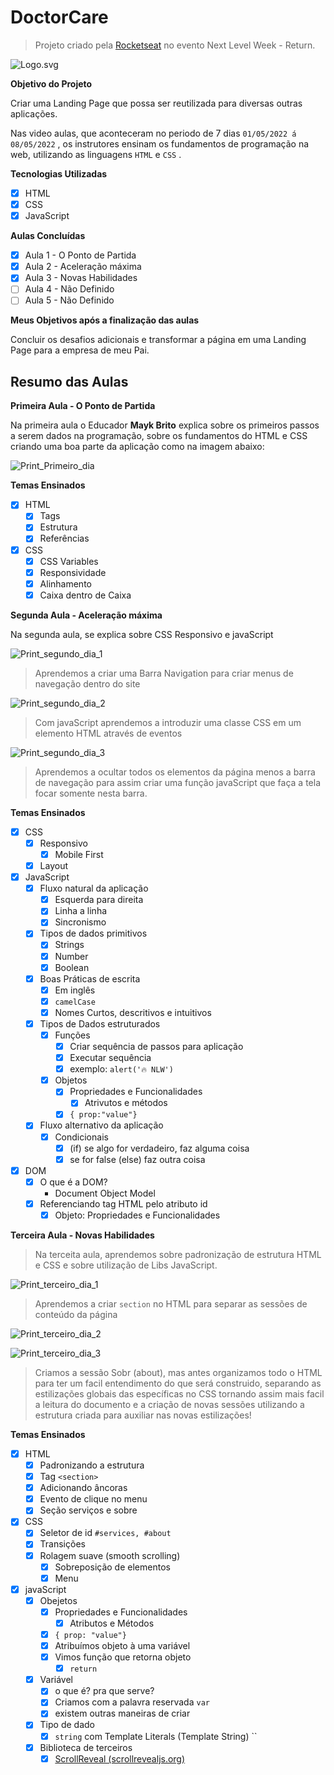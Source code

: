 # DoctorCare

> Projeto criado pela [Rocketseat](https://rocketseat.com.br) no evento Next Level Week - Return.

![Logo.svg](./assets/pictures/Logo.svg)

**Objetivo do Projeto**

Criar uma Landing Page que possa ser reutilizada para diversas outras aplicações.

Nas video aulas, que aconteceram no periodo de 7 dias `01/05/2022 á 08/05/2022` , os instrutores ensinam os fundamentos de programação na web, utilizando as linguagens `HTML` e `CSS` .

**Tecnologias Utilizadas**

- [x] HTML
- [x] CSS
- [x] JavaScript

**Aulas Concluídas**

- [x] Aula 1 - O Ponto de Partida
- [x] Aula 2 - Aceleração máxima
- [x] Aula 3 - Novas Habilidades
- [ ] Aula 4 - Não Definido
- [ ] Aula 5 - Não Definido

**Meus Objetivos após a finalização das aulas**

Concluir os desafios adicionais e transformar a página em uma Landing Page para a empresa de meu Pai.

## Resumo das Aulas

**Primeira Aula - O Ponto de Partida**

Na primeira aula o Educador **Mayk Brito** explica sobre os primeiros passos a serem dados na programação, sobre os fundamentos do HTML e CSS criando uma boa parte da aplicação como na imagem abaixo:

![Print_Primeiro_dia](./assets/pictures/Untitled.png)

**Temas Ensinados**

- [x] HTML
  - [x] Tags
  - [x] Estrutura
  - [x] Referências
- [x] CSS
  - [x] CSS Variables
  - [x] Responsividade
  - [x] Alinhamento
  - [x] Caixa dentro de Caixa

**Segunda Aula - Aceleração máxima**

Na segunda aula, se explica sobre CSS Responsivo e javaScript

![Print_segundo_dia_1](./assets/pictures/segundo1.png)

> Aprendemos a criar uma Barra Navigation para criar menus de navegação dentro do site

![Print_segundo_dia_2](./assets/pictures/segundo2.PNG)

> Com javaScript aprendemos a introduzir uma classe CSS em um elemento HTML através de eventos

![Print_segundo_dia_3](./assets/pictures/segundo3.PNG)

> Aprendemos a ocultar todos os elementos da página menos a barra de navegação para assim criar uma função javaScript que faça a tela focar somente nesta barra.

**Temas Ensinados**

- [x] CSS
  - [x] Responsivo
    - [x] Mobile First
  - [x] Layout
- [x] JavaScript
  - [x] Fluxo natural da aplicação
    - [x] Esquerda para direita
    - [x] Linha a linha
    - [x] Sincronismo
  - [x] Tipos de dados primitivos
    - [x] Strings
    - [x] Number
    - [x] Boolean
  - [x] Boas Práticas de escrita
    - [x] Em inglês
    - [x] `camelCase`
    - [x] Nomes Curtos, descritivos e intuitivos
  - [x] Tipos de Dados estruturados
    - [x] Funções
      - [x] Criar sequência de passos para aplicação
      - [x] Executar sequência
      - [x] exemplo: `alert('🔥 NLW')`
    - [x] Objetos
      - [x] Propriedades e Funcionalidades
        - [x] Atrivutos e métodos
      - [x] `{ prop:"value"}`
  - [x] Fluxo alternativo da aplicação
    - [x] Condicionais
      - [x] (if) se algo for verdadeiro, faz alguma coisa
      - [x] se for false (else) faz outra coisa
- [x] DOM
  - [x] O que é a DOM?
    - Document Object Model
  - [x] Referenciando tag HTML pelo atributo id
    - [x] Objeto: Propriedades e Funcionalidades

**Terceira Aula - Novas Habilidades**

> Na terceita aula, aprendemos sobre padronização de estrutura HTML e CSS e sobre utilização de Libs JavaScript.

![Print_terceiro_dia_1](./assets/pictures/terceiro1.PNG)

> Aprendemos a criar `section` no HTML para separar as sessões de conteúdo da página

![Print_terceiro_dia_2](./assets/pictures/terceiro2.PNG)

![Print_terceiro_dia_3](./assets/pictures/terceiro3.PNG)

> Criamos a sessão Sobr (about), mas antes organizamos todo o HTML para ter um facil entendimento do que será construido, separando as estilizações globais das específicas no CSS tornando assim mais facil a leitura do documento e a criação de novas sessões utilizando a estrutura criada para auxiliar nas novas estilizações!

**Temas Ensinados**

- [x] HTML
  - [x] Padronizando a estrutura
  - [x] Tag `<section>`
  - [x] Adicionando âncoras
  - [x] Evento de clique no menu
  - [x] Seção serviços e sobre
- [x] CSS
  - [x] Seletor de id `#services, #about`
  - [x] Transições
  - [x] Rolagem suave (smooth scrolling)
    - [x] Sobreposição de elementos
    - [x] Menu
- [x] javaScript
  - [x] Obejetos
    - [x] Propriedades e Funcionalidades
      - [x] Atributos e Métodos
    - [x] `{ prop: "value"}`
    - [x] Atribuímos objeto à uma variável
    - [x] Vimos função que retorna objeto
      - [x] `return`
  - [x] Variável
    - [x] o que é? pra que serve?
    - [x] Criamos com a palavra reservada `var`
    - [x] existem outras maneiras de criar
  - [x] Tipo de dado
    - [x] `string` com Template Literals (Template String) ``
  - [x] Biblioteca de terceiros
    - [x] [ScrollReveal (scrollrevealjs.org)](https://scrollrevealjs.org/)
